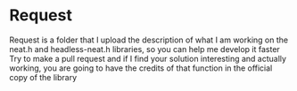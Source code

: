 # Request

Request is a folder that I upload the description of what I am working on the neat.h and headless-neat.h libraries, so you can help me develop it faster
Try to make a pull request and if I find your solution interesting and actually working, you are going to have the credits of that function in the official copy of the library